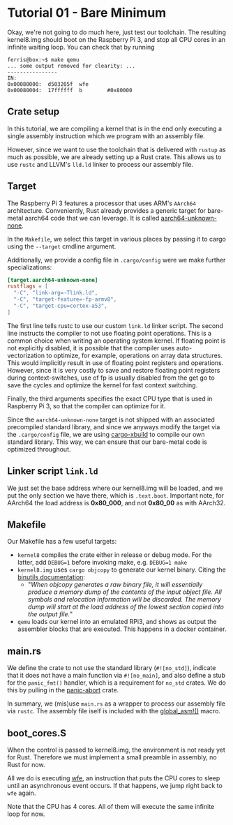 # Tutorial 01 - Bare Minimum

Okay, we're not going to do much here, just test our toolchain. The resulting
kernel8.img should boot on the Raspberry Pi 3, and stop all CPU cores in an
infinite waiting loop. You can check that by running

```console
ferris@box:~$ make qemu
... some output removed for clearity: ...
----------------
IN:
0x00080000:  d503205f  wfe
0x00080004:  17ffffff  b        #0x80000
```

## Crate setup

In this tutorial, we are compiling a kernel that is in the end only executing a
single assembly instruction which we program with an assembly file.

However, since we want to use the toolchain that is delivered with `rustup` as
much as possible, we are already setting up a Rust crate. This allows us to use
`rustc` and LLVM's `lld.ld` linker to process our assembly file.

## Target

The Raspberry Pi 3 features a processor that uses ARM's `AArch64` architecture.
Conveniently, Rust already provides a generic target for bare-metal aarch64 code
that we can leverage. It is called [aarch64-unknown-none].

[aarch64-unknown-none]: https://github.com/andre-richter/rust/blob/master/src/librustc_target/spec/aarch64_unknown_none.rs

In the `Makefile`, we select this target in various places by passing it to
cargo using the `--target` cmdline argument.

Additionally, we provide a config file in `.cargo/config` were we make further
specializations:

```toml
[target.aarch64-unknown-none]
rustflags = [
  "-C", "link-arg=-Tlink.ld",
  "-C", "target-feature=-fp-armv8",
  "-C", "target-cpu=cortex-a53",
]
```

The first line tells rustc to use our custom `link.ld` linker script. The second
line instructs the compiler to not use floating point operations. This is a
common choice when writing an operating system kernel. If floating point is not
explicitly disabled, it is possible that the compiler uses auto-vectorization to
optimize, for example, operations on array data structures. This would
implicitly result in use of floating point registers and operations. However,
since it is very costly to save and restore floating point registers during
context-switches, use of fp is usually disabled from the get go to save the
cycles and optimize the kernel for fast context switching.

Finally, the third arguments specifies the exact CPU type that is used in
Raspberry Pi 3, so that the compiler can optimize for it.

Since the `aarch64-unknown-none` target is not shipped with an associated
precompiled standard library, and since we anyways modify the target via the
`.cargo/config` file, we are using [cargo-xbuild][xbuild] to compile our own
standard library. This way, we can ensure that our bare-metal code is optimized
throughout.

[xbuild]: https://github.com/rust-osdev/cargo-xbuild

## Linker script `link.ld`

We just set the base address where our kernel8.img will be loaded, and we put
the only section we have there, which is `.text.boot`. Important note, for
AArch64 the load address is **0x80_000**, and not **0x80_00** as with AArch32.

## Makefile

Our Makefile has a few useful targets:
- `kernel8` compiles the crate either in release or debug mode. For the latter,
  add `DEBUG=1` before invoking make, e.g. `DEBUG=1 make`
- `kernel8.img` uses `cargo objcopy` to generate our kernel binary. Citing the [binutils documentation][butils]:
    - "_When objcopy generates a raw binary file, it will essentially produce a
      memory dump of the contents of the input object file. All symbols and
      relocation information will be discarded. The memory dump will start at
      the load address of the lowest section copied into the output file._"
- `qemu` loads our kernel into an emulated RPi3, and shows as output the
  assembler blocks that are executed. This happens in a docker container.

[butils]: https://sourceware.org/binutils/docs/binutils/objcopy.html

## main.rs

We define the crate to not use the standard library (`#![no_std]`), indicate
that it does not have a main function via `#![no_main]`, and also define a stub
for the `panic_fmt()` handler, which is a requirement for `no_std` crates. We do
this by pulling in the [panic-abort][pa] crate.

[pa]: https://crates.io/crates/panic-abort

In summary, we (mis)use `main.rs` as a wrapper to process our assembly file via
`rustc`. The assembly file iself is included with the [global_asm!()][gasm]
macro.

[gasm]: https://doc.rust-lang.org/unstable-book/language-features/global-asm.html

## boot_cores.S

When the control is passed to kernel8.img, the environment is not ready yet for
Rust. Therefore we must implement a small preamble in assembly, no Rust for now.

All we do is executing [wfe][wfe], an instruction that puts the CPU cores to
sleep until an asynchronous event occurs. If that happens, we jump right back to
`wfe` again.

[wfe]: http://infocenter.arm.com/help/index.jsp?topic=/com.arm.doc.ddi0360e/CHDBGCFH.html

Note that the CPU has 4 cores. All of them will execute the same infinite loop
for now.
